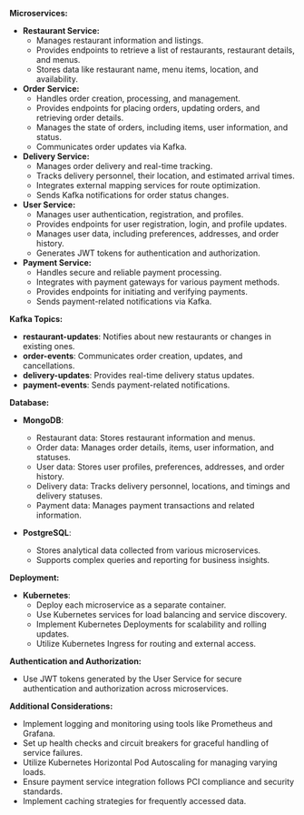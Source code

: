 **Microservices:**

-  **Restaurant Service:**
    - Manages restaurant information and listings.
    - Provides endpoints to retrieve a list of restaurants, restaurant details, and menus.
    - Stores data like restaurant name, menu items, location, and availability.
-  **Order Service:**
    - Handles order creation, processing, and management.
    - Provides endpoints for placing orders, updating orders, and retrieving order details.
    - Manages the state of orders, including items, user information, and status.
    - Communicates order updates via Kafka.
-  **Delivery Service:**
    - Manages order delivery and real-time tracking.
    - Tracks delivery personnel, their location, and estimated arrival times.
    - Integrates external mapping services for route optimization.
    - Sends Kafka notifications for order status changes.
-  **User Service:**
    - Manages user authentication, registration, and profiles.
    - Provides endpoints for user registration, login, and profile updates.
    - Manages user data, including preferences, addresses, and order history.
    - Generates JWT tokens for authentication and authorization.
-  **Payment Service:**
    - Handles secure and reliable payment processing.
    - Integrates with payment gateways for various payment methods.
    - Provides endpoints for initiating and verifying payments.
    - Sends payment-related notifications via Kafka.

**Kafka Topics:**

-  **restaurant-updates**: Notifies about new restaurants or changes in existing ones.
-  **order-events**: Communicates order creation, updates, and cancellations.
-  **delivery-updates**: Provides real-time delivery status updates.
-  **payment-events**: Sends payment-related notifications.

**Database:**

-  **MongoDB**: 
    - Restaurant data: Stores restaurant information and menus.
    - Order data: Manages order details, items, user information, and statuses.
    - User data: Stores user profiles, preferences, addresses, and order history.
    - Delivery data: Tracks delivery personnel, locations, and timings and delivery statuses.
    - Payment data: Manages payment transactions and related information.

-  **PostgreSQL**:

    - Stores analytical data collected from various microservices.
    - Supports complex queries and reporting for business insights.

**Deployment:**

-  **Kubernetes**:
    - Deploy each microservice as a separate container.
    - Use Kubernetes services for load balancing and service discovery.
    - Implement Kubernetes Deployments for scalability and rolling updates.
    - Utilize Kubernetes Ingress for routing and external access.

**Authentication and Authorization:**

-  Use JWT tokens generated by the User Service for secure authentication and authorization across microservices.

**Additional Considerations:**

-  Implement logging and monitoring using tools like Prometheus and Grafana.
-  Set up health checks and circuit breakers for graceful handling of service failures.
-  Utilize Kubernetes Horizontal Pod Autoscaling for managing varying loads.
-  Ensure payment service integration follows PCI compliance and security standards.
-  Implement caching strategies for frequently accessed data.
